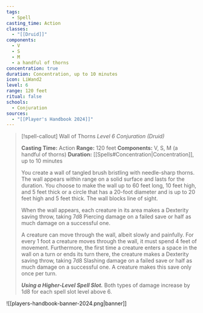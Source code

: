 ```yaml
---
tags:
  - Spell
casting_time: Action
classes:
  - "[[Druid]]"
components:
  - V
  - S
  - M
  - a handful of thorns
concentration: true
duration: Concentration, up to 10 minutes
icon: LiWand2
level: 6
range: 120 feet
ritual: false
schools:
  - Conjuration
sources: 
  - "[[Player's Handbook 2024]]"
---
```

>[!spell-callout] Wall of Thorns
>_Level 6 Conjuration (Druid)_
>
>**Casting Time:** Action
>**Range:** 120 feet
>**Components:** V, S, M (a handful of thorns)
>**Duration:** [[Spells#Concentration\|Concentration]], up to 10 minutes
>
>You create a wall of tangled brush bristling with needle-sharp thorns. The wall appears within range on a solid surface and lasts for the duration. You choose to make the wall up to 60 feet long, 10 feet high, and 5 feet thick or a circle that has a 20-foot diameter and is up to 20 feet high and 5 feet thick. The wall blocks line of sight.
>
>When the wall appears, each creature in its area makes a Dexterity saving throw, taking 7d8 Piercing damage on a failed save or half as much damage on a successful one.
>
>A creature can move through the wall, albeit slowly and painfully. For every 1 foot a creature moves through the wall, it must spend 4 feet of movement. Furthermore, the first time a creature enters a space in the wall on a turn or ends its turn there, the creature makes a Dexterity saving throw, taking 7d8 Slashing damage on a failed save or half as much damage on a successful one. A creature makes this save only once per turn.
>
>**_Using a Higher-Level Spell Slot._** Both types of damage increase by 1d8 for each spell slot level above 6.


![[players-handbook-banner-2024.png|banner]]